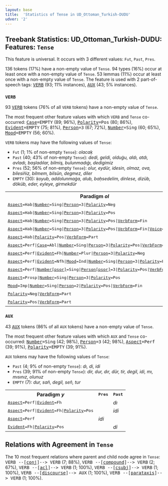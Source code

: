 ```yaml
---
layout: base
title:  'Statistics of Tense in UD_Ottoman_Turkish-DUDU'
udver: '2'
---
```


## Treebank Statistics: UD_Ottoman_Turkish-DUDU: Features: `Tense`

This feature is universal.
It occurs with 3 different values: `Fut`, `Past`, `Pres`.

136 tokens (17%) have a non-empty value of `Tense`.
94 types (16%) occur at least once with a non-empty value of `Tense`.
53 lemmas (11%) occur at least once with a non-empty value of `Tense`.
The feature is used with 2 part-of-speech tags: <tt><a href="ota_dudu-pos-VERB.html">VERB</a></tt> (93; 11% instances), <tt><a href="ota_dudu-pos-AUX.html">AUX</a></tt> (43; 5% instances).

### `VERB`

93 <tt><a href="ota_dudu-pos-VERB.html">VERB</a></tt> tokens (76% of all `VERB` tokens) have a non-empty value of `Tense`.

The most frequent other feature values with which `VERB` and `Tense` co-occurred: <tt><a href="ota_dudu-feat-Case.html">Case</a></tt><tt>=EMPTY</tt> (89; 96%), <tt><a href="ota_dudu-feat-Polarity.html">Polarity</a></tt><tt>=Pos</tt> (80; 86%), <tt><a href="ota_dudu-feat-Evident.html">Evident</a></tt><tt>=EMPTY</tt> (75; 81%), <tt><a href="ota_dudu-feat-Person.html">Person</a></tt><tt>=3</tt> (67; 72%), <tt><a href="ota_dudu-feat-Number.html">Number</a></tt><tt>=Sing</tt> (60; 65%), <tt><a href="ota_dudu-feat-Mood.html">Mood</a></tt><tt>=EMPTY</tt> (56; 60%).

`VERB` tokens may have the following values of `Tense`:

* `Fut` (1; 1% of non-empty `Tense`): <em>olacaḳ</em>
* `Past` (40; 43% of non-empty `Tense`): <em>dedi, geldi, olduġu, aldı, atdı, avladı, başladılar, bilmiş, bulunmadıġı, dedigimiz</em>
* `Pres` (52; 56% of non-empty `Tense`): <em>olur, eydür, idesin, olmaz, ova, bilesiñiz, bilmem, bilsün, degmez, diler</em>
* `EMPTY` (30): <em>ḳoyub, addolunmaġa, alub, baḥsedelim, dinlese, dizüb, döküb, eder, eyleye, girmekdür</em>

<table>
  <tr><th>Paradigm <i>ol</i></th><th><tt>Pres</tt></th><th><tt>Fut</tt></th><th><tt>Past</tt></th></tr>
  <tr><td><tt><tt><a href="ota_dudu-feat-Aspect.html">Aspect</a></tt><tt>=Hab</tt>|<tt><a href="ota_dudu-feat-Number.html">Number</a></tt><tt>=Sing</tt>|<tt><a href="ota_dudu-feat-Person.html">Person</a></tt><tt>=3</tt>|<tt><a href="ota_dudu-feat-Polarity.html">Polarity</a></tt><tt>=Neg</tt></tt></td><td><em>olmaz</em></td><td></td><td></td></tr>
  <tr><td><tt><tt><a href="ota_dudu-feat-Aspect.html">Aspect</a></tt><tt>=Hab</tt>|<tt><a href="ota_dudu-feat-Number.html">Number</a></tt><tt>=Sing</tt>|<tt><a href="ota_dudu-feat-Person.html">Person</a></tt><tt>=3</tt>|<tt><a href="ota_dudu-feat-Polarity.html">Polarity</a></tt><tt>=Pos</tt></tt></td><td><em>olur</em></td><td></td><td></td></tr>
  <tr><td><tt><tt><a href="ota_dudu-feat-Aspect.html">Aspect</a></tt><tt>=Hab</tt>|<tt><a href="ota_dudu-feat-Number.html">Number</a></tt><tt>=Sing</tt>|<tt><a href="ota_dudu-feat-Person.html">Person</a></tt><tt>=3</tt>|<tt><a href="ota_dudu-feat-Polarity.html">Polarity</a></tt><tt>=Pos</tt>|<tt><a href="ota_dudu-feat-VerbForm.html">VerbForm</a></tt><tt>=Fin</tt></tt></td><td><em>olur</em></td><td></td><td></td></tr>
  <tr><td><tt><tt><a href="ota_dudu-feat-Aspect.html">Aspect</a></tt><tt>=Hab</tt>|<tt><a href="ota_dudu-feat-Number.html">Number</a></tt><tt>=Sing</tt>|<tt><a href="ota_dudu-feat-Person.html">Person</a></tt><tt>=3</tt>|<tt><a href="ota_dudu-feat-Polarity.html">Polarity</a></tt><tt>=Pos</tt>|<tt><a href="ota_dudu-feat-VerbForm.html">VerbForm</a></tt><tt>=Fin</tt>|<tt><a href="ota_dudu-feat-Voice.html">Voice</a></tt><tt>=Pass</tt></tt></td><td><em>olunur</em></td><td></td><td></td></tr>
  <tr><td><tt><tt><a href="ota_dudu-feat-Aspect.html">Aspect</a></tt><tt>=Hab</tt>|<tt><a href="ota_dudu-feat-Polarity.html">Polarity</a></tt><tt>=Pos</tt>|<tt><a href="ota_dudu-feat-VerbForm.html">VerbForm</a></tt><tt>=Part</tt></tt></td><td><em>olur</em></td><td></td><td></td></tr>
  <tr><td><tt><tt><a href="ota_dudu-feat-Aspect.html">Aspect</a></tt><tt>=Perf</tt>|<tt><a href="ota_dudu-feat-Case.html">Case</a></tt><tt>=Abl</tt>|<tt><a href="ota_dudu-feat-Number.html">Number</a></tt><tt>=Sing</tt>|<tt><a href="ota_dudu-feat-Person.html">Person</a></tt><tt>=3</tt>|<tt><a href="ota_dudu-feat-Polarity.html">Polarity</a></tt><tt>=Pos</tt>|<tt><a href="ota_dudu-feat-VerbForm.html">VerbForm</a></tt><tt>=Part</tt></tt></td><td></td><td></td><td><em>olduḳtan</em></td></tr>
  <tr><td><tt><tt><a href="ota_dudu-feat-Aspect.html">Aspect</a></tt><tt>=Perf</tt>|<tt><a href="ota_dudu-feat-Evident.html">Evident</a></tt><tt>=Fh</tt>|<tt><a href="ota_dudu-feat-Number.html">Number</a></tt><tt>=Plur</tt>|<tt><a href="ota_dudu-feat-Person.html">Person</a></tt><tt>=3</tt>|<tt><a href="ota_dudu-feat-Polarity.html">Polarity</a></tt><tt>=Neg</tt></tt></td><td></td><td></td><td><em>olımadılar</em></td></tr>
  <tr><td><tt><tt><a href="ota_dudu-feat-Aspect.html">Aspect</a></tt><tt>=Perf</tt>|<tt><a href="ota_dudu-feat-Evident.html">Evident</a></tt><tt>=Nfh</tt>|<tt><a href="ota_dudu-feat-Mood.html">Mood</a></tt><tt>=Ind</tt>|<tt><a href="ota_dudu-feat-Number.html">Number</a></tt><tt>=Sing</tt>|<tt><a href="ota_dudu-feat-Person.html">Person</a></tt><tt>=3</tt>|<tt><a href="ota_dudu-feat-Polarity.html">Polarity</a></tt><tt>=Pos</tt></tt></td><td></td><td></td><td><em>olmuş</em></td></tr>
  <tr><td><tt><tt><a href="ota_dudu-feat-Aspect.html">Aspect</a></tt><tt>=Perf</tt>|<tt><a href="ota_dudu-feat-Number-psor.html">Number[psor]</a></tt><tt>=Sing</tt>|<tt><a href="ota_dudu-feat-Person-psor.html">Person[psor]</a></tt><tt>=3</tt>|<tt><a href="ota_dudu-feat-Polarity.html">Polarity</a></tt><tt>=Pos</tt>|<tt><a href="ota_dudu-feat-VerbForm.html">VerbForm</a></tt><tt>=Part</tt></tt></td><td></td><td></td><td><em>olduġu</em></td></tr>
  <tr><td><tt><tt><a href="ota_dudu-feat-Aspect.html">Aspect</a></tt><tt>=Prosp</tt>|<tt><a href="ota_dudu-feat-Number.html">Number</a></tt><tt>=Sing</tt>|<tt><a href="ota_dudu-feat-Person.html">Person</a></tt><tt>=3</tt>|<tt><a href="ota_dudu-feat-Polarity.html">Polarity</a></tt><tt>=Pos</tt></tt></td><td></td><td><em>olacaḳ</em></td><td></td></tr>
  <tr><td><tt><tt><a href="ota_dudu-feat-Mood.html">Mood</a></tt><tt>=Imp</tt>|<tt><a href="ota_dudu-feat-Number.html">Number</a></tt><tt>=Sing</tt>|<tt><a href="ota_dudu-feat-Person.html">Person</a></tt><tt>=2</tt>|<tt><a href="ota_dudu-feat-Polarity.html">Polarity</a></tt><tt>=Pos</tt>|<tt><a href="ota_dudu-feat-VerbForm.html">VerbForm</a></tt><tt>=Fin</tt></tt></td><td><em>ola</em></td><td></td><td></td></tr>
  <tr><td><tt><tt><a href="ota_dudu-feat-Polarity.html">Polarity</a></tt><tt>=Neg</tt>|<tt><a href="ota_dudu-feat-VerbForm.html">VerbForm</a></tt><tt>=Part</tt></tt></td><td><em>olmayan</em></td><td></td><td></td></tr>
  <tr><td><tt><tt><a href="ota_dudu-feat-Polarity.html">Polarity</a></tt><tt>=Pos</tt>|<tt><a href="ota_dudu-feat-VerbForm.html">VerbForm</a></tt><tt>=Part</tt></tt></td><td><em>olan</em></td><td></td><td></td></tr>
</table>

### `AUX`

43 <tt><a href="ota_dudu-pos-AUX.html">AUX</a></tt> tokens (86% of all `AUX` tokens) have a non-empty value of `Tense`.

The most frequent other feature values with which `AUX` and `Tense` co-occurred: <tt><a href="ota_dudu-feat-Number.html">Number</a></tt><tt>=Sing</tt> (42; 98%), <tt><a href="ota_dudu-feat-Person.html">Person</a></tt><tt>=3</tt> (42; 98%), <tt><a href="ota_dudu-feat-Aspect.html">Aspect</a></tt><tt>=Perf</tt> (39; 91%), <tt><a href="ota_dudu-feat-Polarity.html">Polarity</a></tt><tt>=EMPTY</tt> (39; 91%).

`AUX` tokens may have the following values of `Tense`:

* `Past` (4; 9% of non-empty `Tense`): <em>dı, di, idi</em>
* `Pres` (39; 91% of non-empty `Tense`): <em>dir, dur, dır, dür, tir, degil, idi, mı, mısınız, olunuz</em>
* `EMPTY` (7): <em>dur, sañ, degil, señ, tur</em>

<table>
  <tr><th>Paradigm <i>y</i></th><th><tt>Pres</tt></th><th><tt>Past</tt></th></tr>
  <tr><td><tt><tt><a href="ota_dudu-feat-Aspect.html">Aspect</a></tt><tt>=Perf</tt>|<tt><a href="ota_dudu-feat-Evident.html">Evident</a></tt><tt>=Fh</tt></tt></td><td></td><td><em>dı</em></td></tr>
  <tr><td><tt><tt><a href="ota_dudu-feat-Aspect.html">Aspect</a></tt><tt>=Perf</tt>|<tt><a href="ota_dudu-feat-Evident.html">Evident</a></tt><tt>=Fh</tt>|<tt><a href="ota_dudu-feat-Polarity.html">Polarity</a></tt><tt>=Pos</tt></tt></td><td></td><td><em>idi</em></td></tr>
  <tr><td><tt><tt><a href="ota_dudu-feat-Aspect.html">Aspect</a></tt><tt>=Perf</tt></tt></td><td><em>idi</em></td><td></td></tr>
  <tr><td><tt><tt><a href="ota_dudu-feat-Evident.html">Evident</a></tt><tt>=Fh</tt>|<tt><a href="ota_dudu-feat-Polarity.html">Polarity</a></tt><tt>=Pos</tt></tt></td><td></td><td><em>di</em></td></tr>
</table>

## Relations with Agreement in `Tense`

The 10 most frequent relations where parent and child node agree in `Tense`:
<tt>VERB --[<tt><a href="ota_dudu-dep-conj.html">conj</a></tt>]--> VERB</tt> (7; 88%),
<tt>VERB --[<tt><a href="ota_dudu-dep-compound.html">compound</a></tt>]--> VERB</tt> (2; 67%),
<tt>VERB --[<tt><a href="ota_dudu-dep-acl.html">acl</a></tt>]--> VERB</tt> (1; 100%),
<tt>VERB --[<tt><a href="ota_dudu-dep-csubj.html">csubj</a></tt>]--> VERB</tt> (1; 100%),
<tt>VERB --[<tt><a href="ota_dudu-dep-discourse.html">discourse</a></tt>]--> AUX</tt> (1; 100%),
<tt>VERB --[<tt><a href="ota_dudu-dep-parataxis.html">parataxis</a></tt>]--> VERB</tt> (1; 100%).

